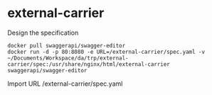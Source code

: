 # external-carrier

Design the specification

```
docker pull swaggerapi/swagger-editor
docker run -d -p 80:8080 -e URL=/external-carrier/spec.yaml -v ~/Documents/Workspace/da/trp/external-carrier/spec:/usr/share/nginx/html/external-carrier swaggerapi/swagger-editor
```

Import URL /external-carrier/spec.yaml